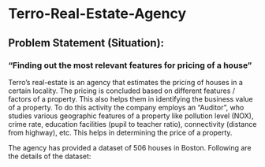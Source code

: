 # Terro-Real-Estate-Agency

## Problem Statement (Situation):
### “Finding out the most relevant features for pricing of a house”
Terro’s real-estate is an agency that estimates the pricing of houses in a certain locality. The pricing is concluded based on different features / factors of a property. This also helps them in identifying the business value of a property. To do this activity the company employs an “Auditor”, who studies various geographic features of a property like pollution level (NOX), crime rate, education facilities (pupil to teacher ratio), connectivity (distance from highway), etc. This helps in determining the price of a property.

The agency has provided a dataset of 506 houses in Boston. Following are the details of the dataset:
